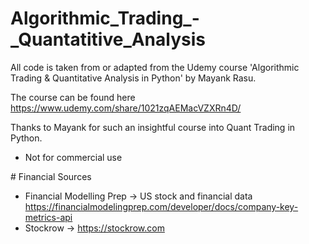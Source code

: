 # Algorithmic_Trading_-_Quantatitive_Analysis


All code is taken from or adapted from the Udemy course 'Algorithmic Trading & Quantitative Analysis in Python' by Mayank Rasu. 

The course can be found here https://www.udemy.com/share/1021zqAEMacVZXRn4D/ 

Thanks to Mayank for such an insightful course into Quant Trading in Python.

- Not for commercial use


# Financial Sources 

- Financial Modelling Prep -> US stock and financial data  https://financialmodelingprep.com/developer/docs/company-key-metrics-api
- Stockrow -> https://stockrow.com 
